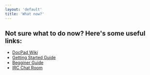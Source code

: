 ```yaml
---
layout: 'default'
title: 'What now?'
---
```


## Not sure what to do now? Here's some useful links:

- [DocPad Wiki](https://github.com/bevry/docpad/wiki)
- [Getting Started Guide](https://github.com/bevry/docpad/wiki/Getting-Started)
- [Begginer Guide](https://github.com/bevry/docpad/wiki/Beginner-Guide)
- [IRC Chat Room](irc://irc.freenode.net/docpad)